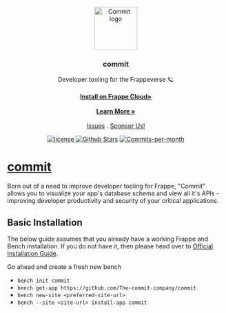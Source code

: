 <p align="center">
  <a href="https://github.com/The-Commit-Company/commit">
  <img src="dashboard/src/assets/commit-logo.png" alt="Commit logo" height="100" />
     </a>

   <h3 align="center">commit</h3>
  <p align="center">Developer tooling for the Frappeverse 🪐
     <br />
    <br />
    <a href="https://frappecloud.com/marketplace/apps/commit"><strong>Install on Frappe Cloud»</strong></a>
    <br />
    <br />
    <a href="https://commit.frappe.cloud/"><strong>Learn More »</strong></a>
    <br />
    <br />
    <a href="https://github.com/The-Commit-Company/commit/issues">Issues</a>
    .
    <a href="https://github.com/sponsors/The-Commit-Company?frequency=one-time">Sponsor Us!</a>
  </p>
</p>
<p align="center">
  <a href="https://github.com/The-Commit-Company/commit/blob/main/LICENSE">
    <img alt="license" src="https://img.shields.io/badge/license-AGPLv3-blue">
  </a>
     <a href="https://github.com/The-Commit-Company/commit/stargazers"><img src="https://img.shields.io/github/stars/The-Commit-Company/commit" alt="Github Stars"></a>
     <a href="https://github.com/The-Commit-Company/commit/pulse"><img src="https://img.shields.io/github/commit-activity/m/The-Commit-Company/commit" alt="Commits-per-month"></a>
</p>

# [commit](https://commit.frappe.cloud/)

Born out of a need to improve developer tooling for Frappe, "Commit" allows you to visualize your app's database schema and view all it's APIs - improving developer productivity and security of your critical applications.

## Basic Installation

The below guide assumes that you already have a working Frappe and Bench installation. If you do not have it, then please head over to [Official Installation Guide](https://frappeframework.com/docs/user/en/installation).

Go ahead and create a fresh new bench

- `bench init commit`
- `bench get-app https://github.com/The-commit-company/commit`
- `bench new-site <preferred-site-url>`
- `bench --site <site-url> install-app commit`
